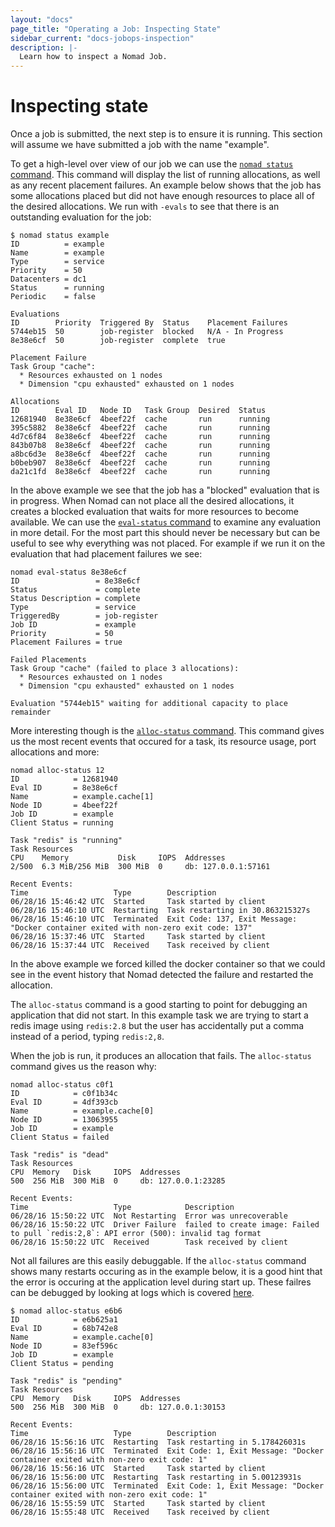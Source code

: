 ```yaml
---
layout: "docs"
page_title: "Operating a Job: Inspecting State"
sidebar_current: "docs-jobops-inspection"
description: |-
  Learn how to inspect a Nomad Job.
---
```


# Inspecting state

Once a job is submitted, the next step is to ensure it is running. This section
will assume we have submitted a job with the name "example".

To get a high-level over view of our job we can use the [`nomad status`
command](/docs/commands/status.html). This command will display the list of
running allocations, as well as any recent placement failures. An example below
shows that the job has some allocations placed but did not have enough resources
to place all of the desired allocations. We run with `-evals` to see that there
is an outstanding evaluation for the job:

```
$ nomad status example
ID          = example
Name        = example
Type        = service
Priority    = 50
Datacenters = dc1
Status      = running
Periodic    = false

Evaluations
ID        Priority  Triggered By  Status    Placement Failures
5744eb15  50        job-register  blocked   N/A - In Progress
8e38e6cf  50        job-register  complete  true

Placement Failure
Task Group "cache":
  * Resources exhausted on 1 nodes
  * Dimension "cpu exhausted" exhausted on 1 nodes

Allocations
ID        Eval ID   Node ID   Task Group  Desired  Status
12681940  8e38e6cf  4beef22f  cache       run      running
395c5882  8e38e6cf  4beef22f  cache       run      running
4d7c6f84  8e38e6cf  4beef22f  cache       run      running
843b07b8  8e38e6cf  4beef22f  cache       run      running
a8bc6d3e  8e38e6cf  4beef22f  cache       run      running
b0beb907  8e38e6cf  4beef22f  cache       run      running
da21c1fd  8e38e6cf  4beef22f  cache       run      running
```

In the above example we see that the job has a "blocked" evaluation that is in
progress. When Nomad can not place all the desired allocations, it creates a
blocked evaluation that waits for more resources to become available. We can use
the [`eval-status` command](/docs/commands/eval-status.html) to examine any
evaluation in more detail. For the most part this should never be necessary but
can be useful to see why everything was not placed. For example if we run it on
the evaluation that had placement failures we see:

```
nomad eval-status 8e38e6cf
ID                 = 8e38e6cf
Status             = complete
Status Description = complete
Type               = service
TriggeredBy        = job-register
Job ID             = example
Priority           = 50
Placement Failures = true

Failed Placements
Task Group "cache" (failed to place 3 allocations):
  * Resources exhausted on 1 nodes
  * Dimension "cpu exhausted" exhausted on 1 nodes

Evaluation "5744eb15" waiting for additional capacity to place remainder
```

More interesting though is the [`alloc-status`
command](/docs/commands/alloc-status.html). This command gives us the most
recent events that occured for a task, its resource usage, port allocations and
more:

```
nomad alloc-status 12
ID            = 12681940
Eval ID       = 8e38e6cf
Name          = example.cache[1]
Node ID       = 4beef22f
Job ID        = example
Client Status = running

Task "redis" is "running"
Task Resources
CPU    Memory           Disk     IOPS  Addresses
2/500  6.3 MiB/256 MiB  300 MiB  0     db: 127.0.0.1:57161

Recent Events:
Time                   Type        Description
06/28/16 15:46:42 UTC  Started     Task started by client
06/28/16 15:46:10 UTC  Restarting  Task restarting in 30.863215327s
06/28/16 15:46:10 UTC  Terminated  Exit Code: 137, Exit Message: "Docker container exited with non-zero exit code: 137"
06/28/16 15:37:46 UTC  Started     Task started by client
06/28/16 15:37:44 UTC  Received    Task received by client
```

In the above example we forced killed the docker container so that we could see
in the event history that Nomad detected the failure and restarted the
allocation.

The `alloc-status` command is a good starting to point for debugging an
application that did not start. In this example task we are trying to start a
redis image using `redis:2.8` but the user has accidentally put a comma instead
of a period, typing `redis:2,8`.


When the job is run, it produces an allocation that fails. The `alloc-status`
command gives us the reason why:

```
nomad alloc-status c0f1
ID            = c0f1b34c
Eval ID       = 4df393cb
Name          = example.cache[0]
Node ID       = 13063955
Job ID        = example
Client Status = failed

Task "redis" is "dead"
Task Resources
CPU  Memory   Disk     IOPS  Addresses
500  256 MiB  300 MiB  0     db: 127.0.0.1:23285

Recent Events:
Time                   Type            Description
06/28/16 15:50:22 UTC  Not Restarting  Error was unrecoverable
06/28/16 15:50:22 UTC  Driver Failure  failed to create image: Failed to pull `redis:2,8`: API error (500): invalid tag format
06/28/16 15:50:22 UTC  Received        Task received by client
```

Not all failures are this easily debuggable. If the `alloc-status` command shows
many restarts occuring as in the example below, it is a good hint that the error
is occuring at the application level during start up. These failres can be
debugged by looking at logs which is covered [here](/docs/jobops/logs.html).

```
$ nomad alloc-status e6b6
ID            = e6b625a1
Eval ID       = 68b742e8
Name          = example.cache[0]
Node ID       = 83ef596c
Job ID        = example
Client Status = pending

Task "redis" is "pending"
Task Resources
CPU  Memory   Disk     IOPS  Addresses
500  256 MiB  300 MiB  0     db: 127.0.0.1:30153

Recent Events:
Time                   Type        Description
06/28/16 15:56:16 UTC  Restarting  Task restarting in 5.178426031s
06/28/16 15:56:16 UTC  Terminated  Exit Code: 1, Exit Message: "Docker container exited with non-zero exit code: 1"
06/28/16 15:56:16 UTC  Started     Task started by client
06/28/16 15:56:00 UTC  Restarting  Task restarting in 5.00123931s
06/28/16 15:56:00 UTC  Terminated  Exit Code: 1, Exit Message: "Docker container exited with non-zero exit code: 1"
06/28/16 15:55:59 UTC  Started     Task started by client
06/28/16 15:55:48 UTC  Received    Task received by client
```
